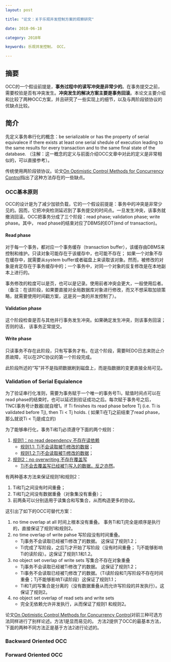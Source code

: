 ```yaml
---
layout: post

title: "论文：关于乐观并发控制方案的观察研究"

date: 2018-06-18

category: 2018年

keywords: 乐观并发控制， OCC， 

---
```


## 摘要

OCC的一个假设前提是，**事务过程中的读写冲突是非常少的**。在事务提交之前，需要校验是否有冲突发生。**冲突发生的解决方案主要是事务回滚**。本论文主要介绍和比较了两种OCC方案，并且研究了一些实现上的细节，以及与两阶段锁协议的优缺点比较。

## 简介

先定义事务串行化的概念：be serializable or has the property of serial equivalece if there exists at least one serial shedule of execution leading to the same results for every transaction and to the same final state of the database. （注解：这一概念的定义与前面介绍OCC文章中对此的定义是非常相似的，可以直接参考）。

传统使用两阶段锁协议。论文[On Optimistic Control Methods for Concurrency Control](http://feelkill.github.io/pieces_of_work/concurrent_control/On%20Optimistic%20Methods%20for%20Concurrency%20Control.pdf)指出了这种方法存在的一些缺点。

### OCC基本原则

OCC的设计是为了减少加锁负载，它的一个假设前提是：事务中的冲突是非常少见的。因而，它把冲突检测延迟到了事务提交的时间点。一旦发生冲突，该事务就撤消回滚。OCC把事务分成了三个阶段：read phase; validation phase; write phase。其中， read phase的结束对应了DBMS的EOT(end of transaction)。

#### Read phase

对于每一个事务，都对应一个事务缓存（transaction buffer），该缓存由DBMS来控制和维护。只读对象可能存在于该缓存中，也可能不存在； 如果一个对象不存在缓存中，就需要从system buffer或者磁盘上来读取该对象。然而，被修改的对象是肯定存在于事务缓存中的；一个事务中，对同一个对象的反复修改是在本地副本上进行的。

事务修改的粒度可以是页，也可以是记录。使用前者冲突会更大，一般使用后者。（备注：在该阶段，如果要直接对全局数据库对象进行修改，而又不想采取加锁策略，就需要使用时间戳方案，这是另一类的并发控制了）。

#### Validation phase

这个阶段检查是否与其他并行事务发生冲突。如果确定发生冲突，则该事务回滚； 否则的话， 该事务正常提交。

#### Write phase

只读事务不存在此阶段，只有写事务才有。在这个阶段，需要REDO日志来防止介质故障，可以在2PC协议的第一个阶段完成。

此阶段所述的“写”并不是指把数据刷到磁盘上，而是指数据的变更直接全局可见。

### Validation of Serial Equialence

为了验证串行化准则，需要为事务赋于一个唯一的事务号Ti，赋值时间点可以在read phase的结束时，也可以延迟到验证成功之后。每次赋于事务号之后，TNC(事务号计数器)就自增1。If Ti finishes its read phase before Tj (i.e. Ti is validated before Tj), then Ti < Tj holds. ( 如果Ti在Tj之前结束了read phase，那么就说Ti < Tj是成立的)

为了能够串行化，事务Ti和Tj必须遵守下面的两个规则：

1. <u>规则1：no read dependency 不存在读依赖</u>
   - <u>规则1.1: Ti不会读取被Tj修改的数据</u>； 
   - <u>规则1.2:Tj不会读取被Ti修改的数据</u>；
3. <u>规则2：no overwriting 不存在覆盖写</u>
   - <u>Ti不会去覆盖写已经被Tj写入的数据，反之亦然</u>。



有两种基本方法来保证规则1和规则2：

1. Ti和Tj之间没有时间重叠；
2. Ti和Tj之间没有数据重叠（对象集没有重叠）；
3. 前两条可以分别适用于读集合和写集合，从而构造更多的协议。



这引出了如下的OCC可替代方案：

1. no time overlap at all 时间上根本没有重叠。 事务Ti和Tj完全是顺序是执行的，直接保证了规则1和规则2。
2. no time overlap of write pahse 写阶段没有时间重叠。
   - Tj事务不会读取已经被Ti修改了的数据。 这保证了规则1.2；
   - Ti完成了写阶段，之后Tj才开始了写阶段（没有时间重叠； Tj不能够影响Ti的读阶段）。这保证了规则1.1和1.2。
3. no object set overlap of write sets 写集合不存在对象重叠
   - Tj事务不会读取已经被Ti修改了的数据。 这保证了规则1.2；
   - Ti事务不会读取已经被Tj修改了的数据。（Ti读阶段和Tj写阶段不存在时间重叠；Tj不能够影响Ti读阶段）这保证了规则1.1；
   - Ti和Tj的写集合是分离的（没有数据重叠从而允许写阶段的并发执行）。这保证了规则2。
4. no object  set overlap of read sets and write sets 
   - 完全无依赖允许并发执行，从而保证了规则1 和规则2。

论文[On Optimistic Control Methods for Concurrency Control](http://feelkill.github.io/pieces_of_work/concurrent_control/On%20Optimistic%20Methods%20for%20Concurrency%20Control.pdf)对前三种可选方法同样进行了别样论述。方法1是显而易见的。 方法2提供了OCC的最基本方法，下面的两种不同方法正是基于方法2进行论述的。

### Backward Oriented OCC



### Forward Oriented OCC

